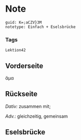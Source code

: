 # Note
```
guid: K=;aCZV}3M
notetype: Einfach + Eselsbrücke
```

### Tags
```
Lektion42
```

## Vorderseite
ἄμα

## Rückseite
<i>Dativ:</i> zusammen mit;<div><i>Adv.</i>: gleichzeitig, gemeinsam</div>

## Eselsbrücke

